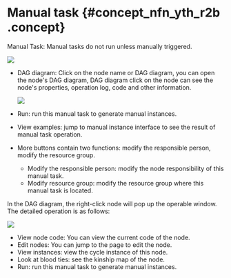 # Manual task {#concept_nfn_yth_r2b .concept}

Manual Task: Manual tasks do not run unless manually triggered.

![](http://static-aliyun-doc.oss-cn-hangzhou.aliyuncs.com/assets/img/16356/15368049198758_en-US.jpg)

-   DAG diagram: Click on the node name or DAG diagram, you can open the node's DAG diagram, DAG diagram click on the node can see the node's properties, operation log, code and other information.

    ![](http://static-aliyun-doc.oss-cn-hangzhou.aliyuncs.com/assets/img/16356/15368049198760_en-US.jpg)

-   Run: run this manual task to generate manual instances.
-   View examples: jump to manual instance interface to see the result of manual task operation.
-   More buttons contain two functions: modify the responsible person, modify the resource group.
    -   Modify the responsible person: modify the node responsibility of this manual task.
    -   Modify resource group: modify the resource group where this manual task is located.

In the DAG diagram, the right-click node will pop up the operable window. The detailed operation is as follows:

![](http://static-aliyun-doc.oss-cn-hangzhou.aliyuncs.com/assets/img/16356/15368049198761_en-US.jpg)

-   View node code: You can view the current code of the node.
-   Edit nodes: You can jump to the page to edit the node.
-   View instances: view the cycle instance of this node.
-   Look at blood ties: see the kinship map of the node.
-   Run: run this manual task to generate manual instances.

